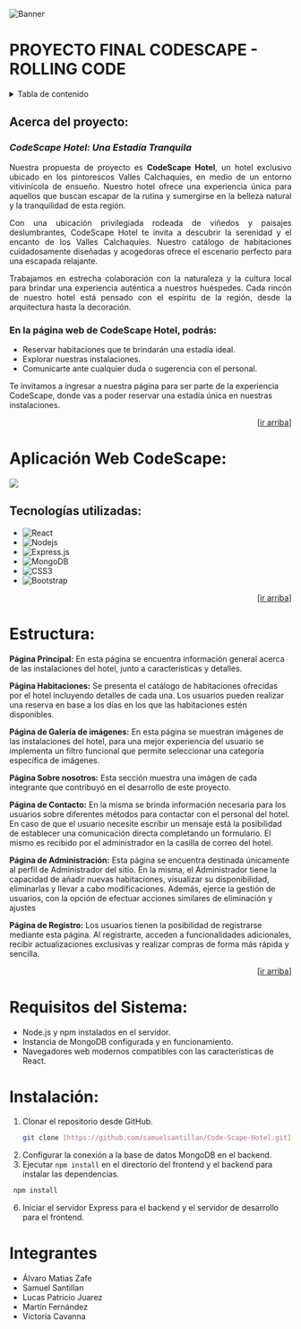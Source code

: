 <a name="arriba"></a>

![Banner](https://i.ibb.co/ZN54SZt/read-Me-Banner.png)
# **PROYECTO FINAL CODESCAPE - ROLLING CODE**

<details>
  <summary>Tabla de contenido</summary>
  <ol>
    <li>
      <a href="#acerca-de">Acerca del proyecto</a>
      <ul>
        <li><a href="#tecnologias">Tecnologías utilizadas</a></li>
        <li><a href="#estructura">Estructura</a></li>
      </ul>
    </li>
    <li><a href="#requisitos-del-sistema">Requisitos del sistema</a></li>
    <li><a href="#instalación">Instalación</a></li>
    <li><a href="#integrantes">Integrantes</a></li>
  </ol>
</details>
<h2 name="acerca-de">Acerca del proyecto:</h2>
<h3> <em>CodeScape Hotel: Una Estadía Tranquila </em>  </h3>
<p style="text-align: justify"> Nuestra propuesta de proyecto es <b>CodeScape Hotel</b>, un hotel exclusivo ubicado en los pintorescos Valles Calchaquíes, en medio de un entorno vitivinícola de ensueño. Nuestro hotel ofrece una experiencia única para aquellos que buscan escapar de la rutina y sumergirse en la belleza natural y la tranquilidad de esta región. </p>
<p style="text-align: justify"> Con una ubicación privilegiada rodeada de viñedos y paisajes deslumbrantes, CodeScape Hotel te invita a descubrir la serenidad y el encanto de los Valles Calchaquíes. Nuestro catálogo de habitaciones cuidadosamente diseñadas y acogedoras ofrece el escenario perfecto para una escapada relajante. </p>
<p style="text-align: justify">Trabajamos en estrecha colaboración con la naturaleza y la cultura local para brindar una experiencia auténtica a nuestros huéspedes. Cada rincón de nuestro hotel está pensado con el espíritu de la región, desde la arquitectura hasta la decoración.</p>

### En la página web de CodeScape Hotel, podrás:

- Reservar habitaciones que te brindarán una estadía ideal.
- Explorar nuestras instalaciones.
- Comunicarte ante cualquier duda o sugerencia con el personal.

Te invitamos a ingresar a nuestra página para ser parte de la experiencia CodeScape, donde vas a poder reservar una estadía única en nuestras instalaciones.

<p align="right">[<a href="#arriba">ir arriba</a>]</p>

# **Aplicación Web CodeScape**:

[![](https://i.ibb.co/pj7YXKZ/codescape-Banner.jpg)](https://i.ibb.co/pj7YXKZ/codescape-Banner.jpg)

<h2 name="tecnologias">Tecnologías utilizadas:</h2>

* ![React](https://img.shields.io/badge/-React-61DBFB?style=for-the-badge&labelColor=black&logo=react&logoColor=61DBFB)
* ![Nodejs](https://img.shields.io/badge/Nodejs-3C873A?style=for-the-badge&labelColor=black&logo=node.js&logoColor=3C873A)
* ![Express.js](https://img.shields.io/badge/Express.js-000000?style=for-the-badge&logo=express&logoColor=white)
* ![MongoDB](https://img.shields.io/badge/MongoDB-4EA94B?style=for-the-badge&logo=mongodb&logoColor=white)
* ![CSS3](https://img.shields.io/badge/CSS3-1572B6?style=for-the-badge&logo=css3&logoColor=white)
* ![Bootstrap](https://img.shields.io/badge/Bootstrap-563D7C?style=for-the-badge&logo=bootstrap&logoColor=white)
  
<p align="right">[<a href="#arriba">ir arriba</a>]</p>



# Estructura:
**Página Principal:**
En esta página se encuentra información general acerca de las instalaciones del hotel, junto a características y detalles.

**Página Habitaciones:**
Se presenta el catálogo de habitaciones ofrecidas por el hotel incluyendo detalles de cada una. Los usuarios pueden realizar una reserva en base a los días en los que las habitaciones estén disponibles.

**Página de Galería de imágenes:**
En esta página se muestran imágenes de las instalaciones del hotel, para una mejor experiencia del usuario se implementa un filtro funcional que permite seleccionar una categoría específica de imágenes.

**Página Sobre nosotros:**
Esta sección muestra una imágen de cada integrante que contribuyó en el desarrollo de este proyecto.

**Página de Contacto:**
En la misma se brinda información necesaria para los usuarios sobre diferentes métodos para contactar con el personal del hotel. En caso de que el usuario necesite escribir un mensaje está la posibilidad de establecer una comunicación directa completando un formulario. El mismo es recibido por el administrador en la casilla de correo del hotel. 

**Página de Administración:**
Esta página se encuentra destinada únicamente al perfil de Administrador del sitio. En la misma, el Administrador tiene la capacidad de añadir nuevas habitaciones, visualizar su disponibilidad, eliminarlas y llevar a cabo modificaciones. Además, ejerce la gestión de usuarios, con la opción de efectuar acciones similares de eliminación y ajustes

**Página de Registro:**
Los usuarios tienen la posibilidad de registrarse mediante esta página. Al registrarte, acceden a funcionalidades adicionales, recibir actualizaciones exclusivas y realizar compras de forma más rápida y sencilla.
<p align="right">[<a href="#arriba">ir arriba</a>]</p>

 # Requisitos del Sistema:
- Node.js y npm instalados en el servidor.
- Instancia de MongoDB configurada y en funcionamiento.
- Navegadores web modernos compatibles con las características de React.

# Instalación:
1. Clonar el repositorio desde GitHub.
   ```sh
   git clone [https://github.com/samuelsantillan/Code-Scape-Hotel.git](https://github.com/samuelsantillan/Code-Scape-Hotel.git)
   ```
3. Configurar la conexión a la base de datos MongoDB en el backend.
4. Ejecutar `npm install` en el directorio del frontend y el backend para instalar las dependencias.
  ```sh
   npm install
   ```
6. Iniciar el servidor Express para el backend y el servidor de desarrollo para el frontend.

# Integrantes
* Álvaro Matias Zafe
* Samuel Santillan
* Lucas Patricio Juarez
* Martín Fernández
* Victoria Cavanna